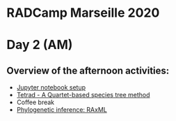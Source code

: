 # RADCamp Marseille 2020
# Day 2 (AM)

## Overview of the afternoon activities:
* [Jupyter notebook setup](Jupyter_Notebook_Setup.md)
* [Tetrad - A Quartet-based species tree method](https://nbviewer.jupyter.org/github/dereneaton/ipyrad/blob/master/tests/cookbook-tetrad.ipynb)
* Coffee break
* [Phylogenetic inference: RAxML](06_RAxML_API.md)

